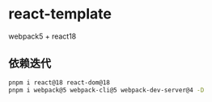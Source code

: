 # react-template

webpack5 + react18

## 依赖迭代

```bash
pnpm i react@18 react-dom@18
pnpm i webpack@5 webpack-cli@5 webpack-dev-server@4 -D
```

